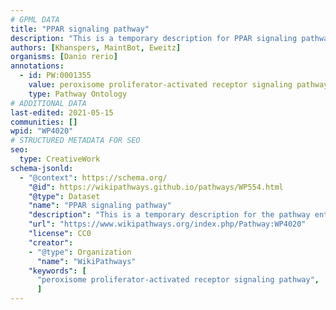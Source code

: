 ```yaml
---
# GPML DATA
title: "PPAR signaling pathway"
description: "This is a temporary description for PPAR signaling pathway"
authors: [Khanspers, MaintBot, Eweitz]
organisms: [Danio rerio]
annotations:
  - id: PW:0001355
    value: peroxisome proliferator-activated receptor signaling pathway
    type: Pathway Ontology
# ADDITIONAL DATA
last-edited: 2021-05-15
communities: []
wpid: "WP4020"
# STRUCTURED METADATA FOR SEO
seo:
  type: CreativeWork
schema-jsonld:
  - "@context": https://schema.org/
    "@id": https://wikipathways.github.io/pathways/WP554.html
    "@type": Dataset
    "name": "PPAR signaling pathway"
    "description": "This is a temporary description for the pathway entitled: PPAR signaling pathway"
    "url": "https://www.wikipathways.org/index.php/Pathway:WP4020"
    "license": CC0
    "creator":
    - "@type": Organization
      "name": "WikiPathways"
    "keywords": [
      "peroxisome proliferator-activated receptor signaling pathway",
      ]
---
```

